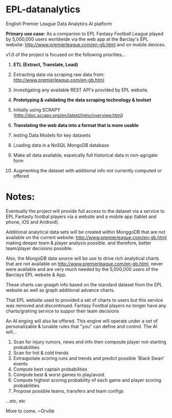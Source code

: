 # EPL-datanalytics
English Premier League Data Analytics AI platform

**Primary use case:**
As a companion to EPL Fantasy Football League
played by 5,000,000 users worldwide via the web app at the Barclay's EPL website: http://www.premierleague.com/en-gb.html and on mobile devices.


v1.0 of the project is focused on the following priorities...

1.  **ETL (Extract, Translate, Load)**
  1. Extracting data via scraping raw data from: http://www.premierleague.com/en-gb.html
  2. Investigating any available REST API's provided by EPL website.

2. **Prototyping & validating the data scraping technology & toolset**
  1. Initially using SCRAPY (http://doc.scrapy.org/en/latest/intro/overview.html)

3. **Translating the web data into a format that is more usable**
  1. Iesting Data Models for key datasets
  2. Loading data in a NoSQL MongoDB database
  3. Make all data available, espeically full historical data in non-agrigate form
  4. Augmenting the dataset with additional info not currently computed or offered


Notes:
======
Eventually the project will provide full access to the dataset via a service to EPL Fantasty
footbal players via a website and a mobile app (tablet and phone, iOS and Android).

Additional analytical data sets will be created within MonggoDB that are not available
on the current website: http://www.premierleague.com/en-gb.html making deeper team & player
analysis possible. and therefore, better team/player decisions possible.

Also, the MongoDB data source will be use to drive rich analytical charts that are not
available on http://www.premierleague.com/en-gb.html, never were available and are
very much needed by the 5,000,000 users of the Barclays EPL website & App.

These charts can graqph info based on the standard dataset from the EPL website as well as
graph additional advance charts.

That EPL website used to provided a set of charts to users but this service was removed and
discontinued. Fantasy Footbal players no longer have any charts/grahing service to suppor their
team decisions

An AI enging will also be offered.
This engine will operate under a set of personalizable & tunable rules that "you" can define
and control. The AI will...

1. Scan for injury rumors, news and info then compoute player not-starting probabilities
2. Scan for hot & cold trends
3. Extraqpolate scoring runs and trends and predict possible 'Black Swan' events
4. Compute best captain probabilities
5. Compute best & worst games to play/avoid.
6. Compute highest scoring probability of each game and player scoring probabilities
7. Propose possible teams, transfers and team configs

...etc, etc


More to come.
~Orville
